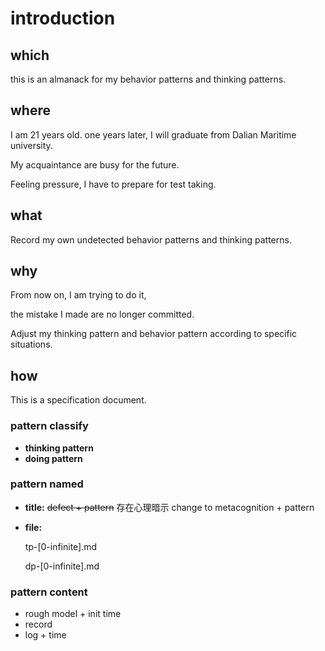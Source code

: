 # introduction 

## which

this is an almanack for my behavior patterns and thinking patterns.

## where

I am 21 years old. one years later, I will graduate from Dalian Maritime university.

My acquaintance are busy for the future.

Feeling pressure, I have to prepare for test taking.       

## what

Record my own undetected behavior patterns and thinking patterns.

## why

From now on, I am trying to do it, 

the mistake I made are no longer committed.

Adjust my thinking pattern and behavior pattern according to specific situations.

## how

This is a specification document.

### pattern classify 

- **thinking pattern**
- **doing pattern**  

### pattern named  

- **title:** ~~defect + pattern~~ 存在心理暗示 change to  metacognition + pattern

- **file:** 

  tp-[0-infinite].md 

  dp-[0-infinite].md

### pattern content

- rough model + init time 
- record
- log + time

